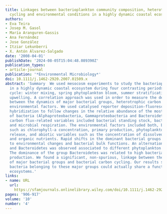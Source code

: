 ```yaml
---
title: Linkages between bacterioplankton community composition, heterotrophic carbon
  cycling and environmental conditions in a highly dynamic coastal ecosystem
authors:
- Eva Teira
- Josep M. Gasol
- María Aranguren‐Gassis
- Ana Fernández
- Jose González
- Itziar Lekunberri
- X. Antón Álvarez‐Salgado
date: '2008-04-01'
publishDate: '2024-08-05T15:04:48.089390Z'
publication_types:
- article-journal
publication: '*Environmental Microbiology*'
doi: 10.1111/j.1462-2920.2007.01509.x
abstract: 'Summary  We used mesocosm experiments to study the bacterioplankton community
  in a highly dynamic coastal ecosystem during four contrasting periods of the seasonal
  cycle: winter mixing, spring phytoplankton bloom, summer stratification and autumn
  upwelling. A correlation approach was used in order to measure the degree of coupling
  between the dynamics of major bacterial groups, heterotrophic carbon cycling and
  environmental factors. We used catalysed reporter deposition‐fluorescence in situ
  hybridization to follow changes in the relative abundance of the most abundant groups
  of bacteria (Alphaproteobacteria, Gammaproteobacteria and Bacteroidetes). Bacterial
  carbon flux‐related variables included bacterial standing stock, bacterial production
  and microbial respiration. The environmental factors included both, biotic variables
  such as chlorophyll‐a concentration, primary production, phytoplankton extracellular
  release, and abiotic variables such as the concentration of dissolved inorganic
  and organic nutrients. Rapid shifts in the dominant bacterial groups occurred associated
  to environmental changes and bacterial bulk functions. An alternation between Alphaproteobacteria
  and Bacteroidetes was observed associated to different phytoplankton growth phases.
  The dominance of the group Bacteroidetes was related to high bacterial biomass and
  production. We found a significant, non‐spurious, linkage between the relative abundances
  of major bacterial groups and bacterial carbon cycling. Our results suggest that
  bacteria belonging to these major groups could actually share a function in planktonic
  ecosystems.'
links:
- name: URL
  url: 
    https://sfamjournals.onlinelibrary.wiley.com/doi/10.1111/j.1462-2920.2007.01509.x
pages: '906-917'
volume: '10'
number: '4'
---
```

